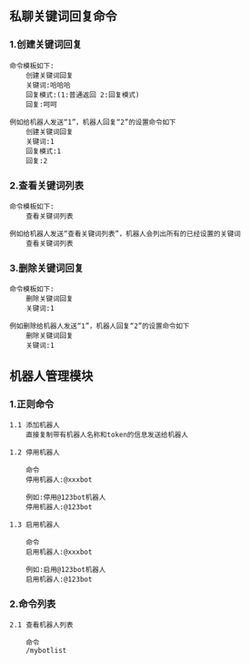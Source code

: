## 私聊关键词回复命令

### 1.创建关键词回复

    命令模板如下:
        创建关键词回复
        关键词:哈哈哈
        回复模式:(1:普通返回 2:回复模式)
        回复:呵呵

    例如给机器人发送“1”，机器人回复“2”的设置命令如下
        创建关键词回复
        关键词:1
        回复模式:1
        回复:2

### 2.查看关键词列表

    命令模板如下:
        查看关键词列表

    例如给机器人发送“查看关键词列表”，机器人会列出所有的已经设置的关键词
        查看关键词列表

### 3.删除关键词回复

    命令模板如下:
        删除关键词回复
        关键词:1

    例如删除给机器人发送“1”，机器人回复“2”的设置命令如下
        删除关键词回复
        关键词:1



## 机器人管理模块

### 1.正则命令
    1.1 添加机器人
        直接复制带有机器人名称和token的信息发送给机器人

    1.2 停用机器人 

        命令
        停用机器人:@xxxbot

        例如:停用@123bot机器人
        停用机器人:@123bot

    1.3 启用机器人 

        命令
        启用机器人:@xxxbot

        例如:启用@123bot机器人
        启用机器人:@123bot

### 2.命令列表

    2.1 查看机器人列表
        
        命令
        /mybotlist
